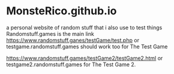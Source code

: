 # MonsteRico.github.io
a personal website of random stuff that i also use to test things
Randomstuff.games is the main link
https://www.randomstuff.ganes/testGame/test.php or testgame.randomstuff.games should work too for The Test Game 




https://www.randomstuff.games/testGame2/testGame2.html or testgame2.randomstuff.games for The Test Game 2.
